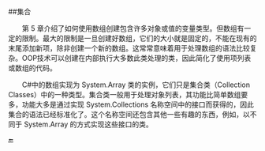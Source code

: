 ##集合

&emsp;&emsp;第 5 章介绍了如何使用数组创建包含许多对象或值的变量类型。但数组有一定的限制。最大的限制是一旦创建好数组，它们的大小就是固定的，不能在现有的末尾添加新项，除非创建一个新的数组。这常常意味着用于处理数组的语法比较复杂。OOP技术可以创建在内部执行大多数此类处理的类，因此简化了使用项列表或数组的代码。

&emsp;&emsp;C#中的数组实现为 System.Array 类的实例，它们只是集合类（Collection Classes）中的一种类型。集合类一般用于处理对象列表，其功能比简单数组要多，功能大多是通过实现 System.Collections 名称空间中的接口而获得的，因此集合的语法已经标准化了。这个名称空间还包含其他一些有趣的东西，例如，以不同于 System.Array 的方式实现这些接口的类。





🔚